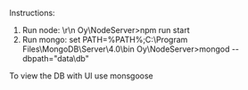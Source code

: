 Instructions:
1. Run node: \r\n
Oy\NodeServer>npm run start
2. Run mongo: 
set PATH=%PATH%;C:\Program Files\MongoDB\Server\4.0\bin
Oy\NodeServer>mongod --dbpath="data\db"

To view the DB with UI use monsgoose
